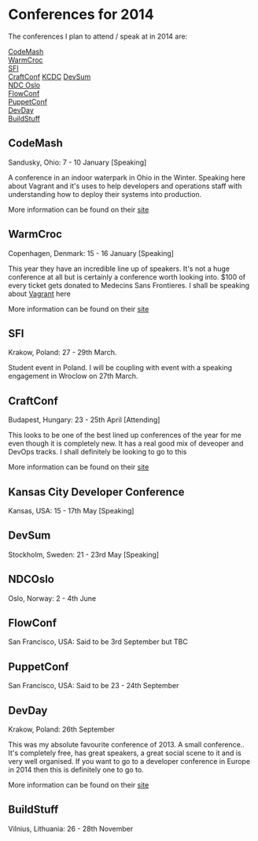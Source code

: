 Conferences for 2014
====
The conferences I plan to attend / speak at in 2014 are:

[CodeMash](#codemash)  
[WarmCroc](#warmcroc)   
[SFI](#sfi)  
[CraftConf](#craftconf) 
[KCDC](#kcdc)
[DevSum](#devsum)    
[NDC Oslo](#ndcoslo)  
[FlowConf](#flowconf)   
[PuppetConf](#puppetconf)  
[DevDay](#devday)  
[BuildStuff](#buildstuff)

CodeMash
--
Sandusky, Ohio: 7 - 10 January [Speaking]

A conference in an indoor waterpark in Ohio in the Winter. Speaking here about Vagrant and it's uses to help developers and operations staff with understanding how to deploy their systems into production.

More information can be found on their [site](http://codemash.org/)

WarmCroc
--
Copenhagen, Denmark: 15 - 16 January [Speaking]

This year they have an incredible line up of speakers. It's not a huge conference at all but is certainly a conference worth looking into. $100 of every ticket gets donated to Medecins Sans Frontieres. I shall be speaking about [Vagrant](http://thewcdc.net/conf/session/27) here

More information can be found on their [site](http://thewcdc.net/)

SFI
--
Krakow, Poland: 27 - 29th March.

Student event in Poland. I will be coupling with event with a speaking engagement in Wroclow on 27th March.

CraftConf
--
Budapest, Hungary: 23 - 25th April [Attending]

This looks to be one of the best lined up conferences of the year for me even though it is completely new. It has a real good mix of deveoper and DevOps tracks. I shall definitely be looking to go to this

More information can be found on their [site](http://craft-conf.com/2014/)

Kansas City Developer Conference
--
Kansas, USA: 15 - 17th May [Speaking]

DevSum
--
Stockholm, Sweden: 21 - 23rd May [Speaking]

NDCOslo
--
Oslo, Norway: 2 - 4th June 

FlowConf
--
San Francisco, USA: Said to be 3rd September but TBC 

PuppetConf
--
San Francisco, USA: Said to be 23 - 24th September

DevDay
--
Krakow, Poland: 26th September

This was my absolute favourite conference of 2013. A small conference.. It's completely free, has great speakers, a great social scene to it and is very well organised. If you want to go to a developer conference in Europe in 2014 then this is definitely one to go to.

More information can be found on their [site](http://devday.pl/)

BuildStuff
--
Vilnius, Lithuania: 26 - 28th November
